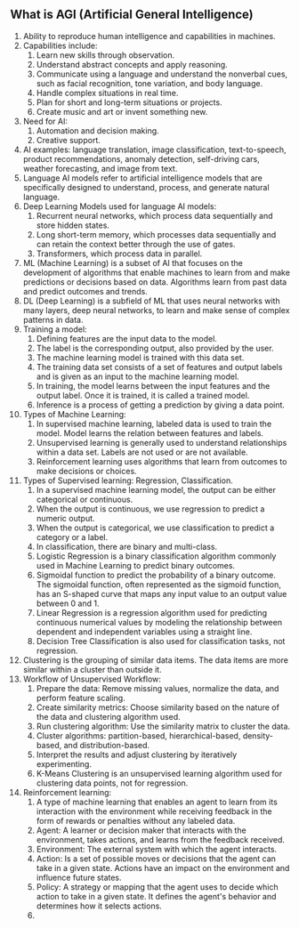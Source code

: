 ## What is AGI (Artificial General Intelligence)

1. Ability to reproduce human intelligence and capabilities in machines.
2. Capabilities include:
   1. Learn new skills through observation.
   2. Understand abstract concepts and apply reasoning.
   3. Communicate using a language and understand the nonverbal cues, such as facial recognition, tone variation, and body language.
   4. Handle complex situations in real time.
   5. Plan for short and long-term situations or projects.
   6. Create music and art or invent something new.
3. Need for AI:
   1. Automation and decision making.
   2. Creative support.
4. AI examples: language translation, image classification, text-to-speech, product recommendations, anomaly detection, self-driving cars, weather forecasting, and image from text.
5. Language AI models refer to artificial intelligence models that are specifically designed to understand, process, and generate natural language.
6. Deep Learning Models used for language AI models:
   1. Recurrent neural networks, which process data sequentially and store hidden states.
   2. Long short-term memory, which processes data sequentially and can retain the context better through the use of gates.
   3. Transformers, which process data in parallel.
7. ML (Machine Learning) is a subset of AI that focuses on the development of algorithms that enable machines to learn from and make predictions or decisions based on data. Algorithms learn from past data and predict outcomes and trends.
8. DL (Deep Learning) is a subfield of ML that uses neural networks with many layers, deep neural networks, to learn and make sense of complex patterns in data.
9. Training a model:
   1. Defining features are the input data to the model.
   2. The label is the corresponding output, also provided by the user.
   3. The machine learning model is trained with this data set.
   4. The training data set consists of a set of features and output labels and is given as an input to the machine learning model.
   5. In training, the model learns between the input features and the output label. Once it is trained, it is called a trained model.
   6. Inference is a process of getting a prediction by giving a data point.
10. Types of Machine Learning:
    1. In supervised machine learning, labeled data is used to train the model. Model learns the relation between features and labels.
    2. Unsupervised learning is generally used to understand relationships within a data set. Labels are not used or are not available.
    3. Reinforcement learning uses algorithms that learn from outcomes to make decisions or choices.
11. Types of Supervised learning: Regression, Classification.
    1. In a supervised machine learning model, the output can be either categorical or continuous.
    2. When the output is continuous, we use regression to predict a numeric output.
    3. When the output is categorical, we use classification to predict a category or a label.
    4. In classification, there are binary and multi-class.
    5. Logistic Regression is a binary classification algorithm commonly used in Machine Learning to predict binary outcomes.
    6. Sigmoidal function to predict the probability of a binary outcome. The sigmoidal function, often represented as the sigmoid function, has an S-shaped curve that maps any input value to an output value between 0 and 1.
    7. Linear Regression is a regression algorithm used for predicting continuous numerical values by modeling the relationship between dependent and independent variables using a straight line.
    8. Decision Tree Classification is also used for classification tasks, not regression.
12. Clustering is the grouping of similar data items. The data items are more similar within a cluster than outside it.
13. Workflow of Unsupervised Workflow:
    1. Prepare the data: Remove missing values, normalize the data, and perform feature scaling.
    2. Create similarity metrics: Choose similarity based on the nature of the data and clustering algorithm used.
    3. Run clustering algorithm: Use the similarity matrix to cluster the data.
    4. Cluster algorithms: partition-based, hierarchical-based, density-based, and distribution-based.
    5. Interpret the results and adjust clustering by iteratively experimenting.
    6. K-Means Clustering is an unsupervised learning algorithm used for clustering data points, not for regression.
14. Reinforcement learning:
    1. A type of machine learning that enables an agent to learn from its interaction with the environment while receiving feedback in the form of rewards or penalties without any labeled data.
    2. Agent: A learner or decision maker that interacts with the environment, takes actions, and learns from the feedback received.
    3. Environment: The external system with which the agent interacts.
    4. Action: Is a set of possible moves or decisions that the agent can take in a given state. Actions have an impact on the environment and influence future states.
    5. Policy: A strategy or mapping that the agent uses to decide which action to take in a given state. It defines the agent's behavior and determines how it selects actions.
    6. 


